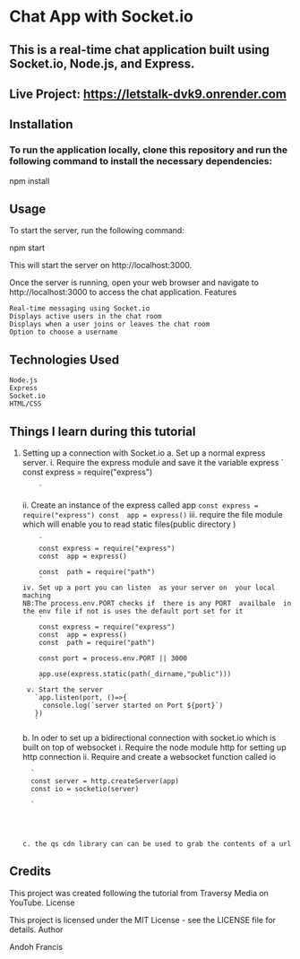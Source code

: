 # Chat App with Socket.io

## This is a real-time chat application built using Socket.io, Node.js, and Express.
## Live Project: https://letstalk-dvk9.onrender.com
## Installation

### To run the application locally, clone this repository and run the following command to install the necessary dependencies:

npm install

## Usage

To start the server, run the following command:


npm start

This will start the server on http://localhost:3000.

Once the server is running, open your web browser and navigate to http://localhost:3000 to access the chat application.
Features

    Real-time messaging using Socket.io
    Displays active users in the chat room
    Displays when a user joins or leaves the chat room
    Option to choose a username

##  Technologies Used

    Node.js
    Express
    Socket.io
    HTML/CSS

## Things I learn during this tutorial
1. Setting up a connection with Socket.io
   a. Set up a normal express server. 
      i. Require the express  module and save it the variable express
           `
           const express = require("express")

           `  
      ii. Create an instance of the express called app
           `
          const express = require("express")
           const  app = express()
           `
      iii. require the file module which will enable you to read static files(public directory )

           `
           const express = require("express")
           const  app = express()

           const  path = require("path")
           `
       iv. Set up a port you can listen  as your server on  your local maching 
       NB:The process.env.PORT checks if  there is any PORT  availbale  in the env file if not is uses the default port set for it
           `
           const express = require("express")
           const  app = express()
           const  path = require("path")

           const port = process.env.PORT || 3000

           app.use(express.static(path(_dirname,"public")))
           `
        v. Start the server
          `app.listen(port, ()=>{
            console.log(`server started on Port ${port}`)
          })
          `
         
      b. In oder to set up a bidirectional connection with socket.io which is built on top of  websocket
         i. Require the node module http for setting up http connection
         ii. Require and create a websocket function called io

         `
         const server = http.createServer(app)
         const io = socketio(server)
         
         `
        



       c. the qs cdn library can can be used to grab the contents of a url


##  Credits

This project was created following the tutorial from Traversy Media on YouTube.
License

This project is licensed under the MIT License - see the LICENSE file for details.
Author

Andoh Francis